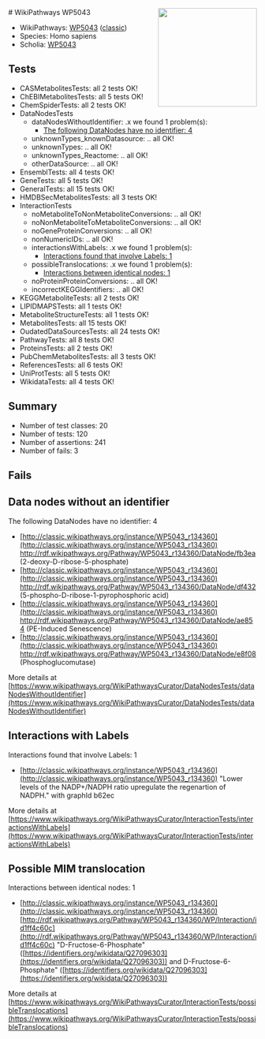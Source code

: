 <img style="float: right; width: 200px" src="https://upload.wikimedia.org/wikipedia/commons/thumb/8/83/Wplogo_with_text_500.png/640px-Wplogo_with_text_500.png" />
# WikiPathways WP5043

* WikiPathways: [WP5043](https://wikipathways.org/pathways/WP5043) ([classic](https://classic.wikipathways.org/instance/WP5043))
* Species: Homo sapiens
* Scholia: [WP5043](https://scholia.toolforge.org/wikipathways/WP5043)
## Tests
* CASMetabolitesTests: all 2 tests OK!
* ChEBIMetabolitesTests: all 5 tests OK!
* ChemSpiderTests: all 2 tests OK!
* DataNodesTests
    * dataNodesWithoutIdentifier: .x we found 1 problem(s):
        * [The following DataNodes have no identifier: 4](#d2d32fa3)
    * unknownTypes_knownDatasource: .. all OK!
    * unknownTypes: .. all OK!
    * unknownTypes_Reactome: .. all OK!
    * otherDataSource: .. all OK!
* EnsemblTests: all 4 tests OK!
* GeneTests: all 5 tests OK!
* GeneralTests: all 15 tests OK!
* HMDBSecMetabolitesTests: all 3 tests OK!
* InteractionTests
    * noMetaboliteToNonMetaboliteConversions: .. all OK!
    * noNonMetaboliteToMetaboliteConversions: .. all OK!
    * noGeneProteinConversions: .. all OK!
    * nonNumericIDs: .. all OK!
    * interactionsWithLabels: .x we found 1 problem(s):
        * [Interactions found that involve Labels: 1](#630d2678)
    * possibleTranslocations: .x we found 1 problem(s):
        * [Interactions between identical nodes: 1](#1c118206)
    * noProteinProteinConversions: .. all OK!
    * incorrectKEGGIdentifiers: .. all OK!
* KEGGMetaboliteTests: all 2 tests OK!
* LIPIDMAPSTests: all 1 tests OK!
* MetaboliteStructureTests: all 1 tests OK!
* MetabolitesTests: all 15 tests OK!
* OudatedDataSourcesTests: all 24 tests OK!
* PathwayTests: all 8 tests OK!
* ProteinsTests: all 2 tests OK!
* PubChemMetabolitesTests: all 3 tests OK!
* ReferencesTests: all 6 tests OK!
* UniProtTests: all 5 tests OK!
* WikidataTests: all 4 tests OK!


## Summary

* Number of test classes: 20
* Number of tests: 120
* Number of assertions: 241
* Number of fails: 3

## Fails

<a name="d2d32fa3" />

## Data nodes without an identifier

The following DataNodes have no identifier: 4

* [http://classic.wikipathways.org/instance/WP5043_r134360](http://classic.wikipathways.org/instance/WP5043_r134360) http://rdf.wikipathways.org/Pathway/WP5043_r134360/DataNode/fb3ea (2-deoxy-D-ribose-5-phosphate)
* [http://classic.wikipathways.org/instance/WP5043_r134360](http://classic.wikipathways.org/instance/WP5043_r134360) http://rdf.wikipathways.org/Pathway/WP5043_r134360/DataNode/df432 (5-phospho-D-ribose-1-pyrophosphoric acid)
* [http://classic.wikipathways.org/instance/WP5043_r134360](http://classic.wikipathways.org/instance/WP5043_r134360) http://rdf.wikipathways.org/Pathway/WP5043_r134360/DataNode/ae854 (PE-Induced Senescence)
* [http://classic.wikipathways.org/instance/WP5043_r134360](http://classic.wikipathways.org/instance/WP5043_r134360) http://rdf.wikipathways.org/Pathway/WP5043_r134360/DataNode/e8f08 (Phosphoglucomutase)


More details at [https://www.wikipathways.org/WikiPathwaysCurator/DataNodesTests/dataNodesWithoutIdentifier](https://www.wikipathways.org/WikiPathwaysCurator/DataNodesTests/dataNodesWithoutIdentifier)

<a name="630d2678" />

## Interactions with Labels

Interactions found that involve Labels: 1

* [http://classic.wikipathways.org/instance/WP5043_r134360](http://classic.wikipathways.org/instance/WP5043_r134360) "Lower levels of the NADP+/NADPH ratio
upregulate the regenartion of NADPH." with graphId b62ec


More details at [https://www.wikipathways.org/WikiPathwaysCurator/InteractionTests/interactionsWithLabels](https://www.wikipathways.org/WikiPathwaysCurator/InteractionTests/interactionsWithLabels)

<a name="1c118206" />

## Possible MIM translocation

Interactions between identical nodes: 1

* [http://classic.wikipathways.org/instance/WP5043_r134360](http://classic.wikipathways.org/instance/WP5043_r134360) [http://rdf.wikipathways.org/Pathway/WP5043_r134360/WP/Interaction/id1ff4c60c](http://rdf.wikipathways.org/Pathway/WP5043_r134360/WP/Interaction/id1ff4c60c) "D-Fructose-6-Phosphate" ([https://identifiers.org/wikidata/Q27096303](https://identifiers.org/wikidata/Q27096303)) and 
D-Fructose-6-Phosphate" ([https://identifiers.org/wikidata/Q27096303](https://identifiers.org/wikidata/Q27096303))


More details at [https://www.wikipathways.org/WikiPathwaysCurator/InteractionTests/possibleTranslocations](https://www.wikipathways.org/WikiPathwaysCurator/InteractionTests/possibleTranslocations)

